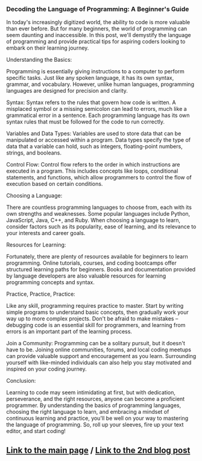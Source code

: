 ### Decoding the Language of Programming: A Beginner's Guide
In today's increasingly digitized world, the ability to code is more valuable than ever before. But for many beginners, the world of programming can seem daunting and inaccessible. In this post, we'll demystify the language of programming and provide practical tips for aspiring coders looking to embark on their learning journey.

Understanding the Basics:

Programming is essentially giving instructions to a computer to perform specific tasks. Just like any spoken language, it has its own syntax, grammar, and vocabulary. However, unlike human languages, programming languages are designed for precision and clarity.

Syntax: 
Syntax refers to the rules that govern how code is written. A misplaced symbol or a missing semicolon can lead to errors, much like a grammatical error in a sentence. Each programming language has its own syntax rules that must be followed for the code to run correctly.

 Variables and Data Types:
Variables are used to store data that can be manipulated or accessed within a program. Data types specify the type of data that a variable can hold, such as integers, floating-point numbers, strings, and booleans.

 Control Flow:
Control flow refers to the order in which instructions are executed in a program. This includes concepts like loops, conditional statements, and functions, which allow programmers to control the flow of execution based on certain conditions.

 Choosing a Language:

There are countless programming languages to choose from, each with its own strengths and weaknesses. Some popular languages include Python, JavaScript, Java, C++, and Ruby. When choosing a language to learn, consider factors such as its popularity, ease of learning, and its relevance to your interests and career goals.

 Resources for Learning:

Fortunately, there are plenty of resources available for beginners to learn programming. Online tutorials, courses, and coding bootcamps offer structured learning paths for beginners. Books and documentation provided by language developers are also valuable resources for learning programming concepts and syntax.

 Practice, Practice, Practice:

Like any skill, programming requires practice to master. Start by writing simple programs to understand basic concepts, then gradually work your way up to more complex projects. Don't be afraid to make mistakes – debugging code is an essential skill for programmers, and learning from errors is an important part of the learning process.

 Join a Community:
Programming can be a solitary pursuit, but it doesn't have to be. Joining online communities, forums, and local coding meetups can provide valuable support and encouragement as you learn. Surrounding yourself with like-minded individuals can also help you stay motivated and inspired on your coding journey.

 Conclusion:

Learning to code may seem intimidating at first, but with dedication, perseverance, and the right resources, anyone can become a proficient programmer. By understanding the basics of programming languages, choosing the right language to learn, and embracing a mindset of continuous learning and practice, you'll be well on your way to mastering the language of programming. So, roll up your sleeves, fire up your text editor, and start coding!

## [Link to the main page](README.md)   / [Link to the 2nd blog post](postno2.md)
